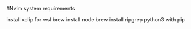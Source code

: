 #Nvim system requirements

install xclip for wsl
brew install node
brew install ripgrep
python3 with pip
